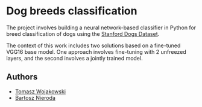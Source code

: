 # Dog breeds classification

The project involves building a neural network-based classifier in Python for breed classification of dogs using the [Stanford Dogs Dataset](https://www.kaggle.com/datasets/jessicali9530/stanford-dogs-dataset).

The context of this work includes two solutions based on a fine-tuned VGG16 base model. One approach involves fine-tuning with 2 unfreezed layers, and the second involves a jointly trained model.

## Authors

- [Tomasz Wojakowski](https://github.com/Wojaqqq)
- [Bartosz Nieroda](https://github.com/qymaensheel)
